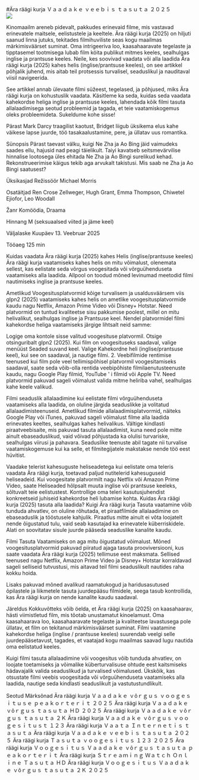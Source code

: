 #Ära räägi kurja Ｖａａｄａｋｅ ｖｅｅｂｉｓ ｔａｓｕｔａ ２０２５  
[![](https://i.imgur.com/qSNzIqt.png)](https://movie.rssnews.media/vQUJkCFU.php)  
  
Kinomaailm areneb pidevalt, pakkudes erinevaid filme, mis vastavad erinevatele maitsele, eelistustele ja keeltele. Ära räägi kurja (2025) on hiljuti saanud linna jutuks, tekitades filmihuviliste seas kogu maailmas märkimisväärset suminat. Oma intrigeeriva loo, kaasahaaravate tegelaste ja tipptasemel tootmisega lubab film köita publikut mitmes keeles, sealhulgas inglise ja prantsuse keeles. Neile, kes soovivad vaadata või alla laadida Ära räägi kurja (2025) kahes helis (inglise/prantsuse keeles), on see artikkel põhjalik juhend, mis aitab teil protsessis turvalisel, seaduslikul ja nauditaval viisil navigeerida.

See artikkel annab ülevaate filmi süžeest, tegelased, ja põhjused, miks Ära räägi kurja on kohustuslik vaadata. Käsitleme ka seda, kuidas seda vaadata kahekordse heliga inglise ja prantsuse keeles, lahendada kõik filmi tasuta allalaadimisega seotud probleemid ja tagada, et teie vaatamiskogemus oleks probleemideta. Sukeldume kohe sisse!

Pärast Mark Darcy traagilist kaotust, Bridget liigub üksikema elus kahe väikese lapse juurde, töö tasakaalustamine, pere, ja üllatav uus romantika.

Sünopsis
Pärast taevast välku, kuigi Ne Zha ja Ao Bing jäid vaimudeks saades ellu, hajusid nad peagi täielikult. Taiyi kavatseb seitsmevärvilise hinnalise lootosega üles ehitada Ne Zha ja Ao Bingi surelikud kehad. Rekonstrueerimise käigus tekib aga arvukalt takistusi. Mis saab ne Zha ja Ao Bingi saatusest?

Üksikasjad
Režissöör Michael Morris

Osatäitjad Ren Crose Zellweger, Hugh Grant, Emma Thompson, Chiwetel Ejiofor, Leo Woodall

Žanr Komöödia, Draama

Hinnang M (seksuaalsed viited ja jäme keel)

Väljalaske Kuupäev 13. Veebruar 2025

Tööaeg 125 min

Kuidas vaadata Ära räägi kurja (2025) kahes Helis (inglise/prantsuse keeles)
Ära räägi kurja vaatamiseks kahes helis on mitu võimalust, olenemata sellest, kas eelistate seda võrgus voogesitada või võrguühenduseta vaatamiseks alla laadida. Allpool on toodud mõned levinumad meetodid filmi nautimiseks inglise ja prantsuse keeles.

Ametlikud Voogesitusplatvormid kõige turvalisem ja usaldusväärsem viis glpn2 (2025) vaatamiseks kahes helis on ametlike voogesitusplatvormide kaudu nagu Netflix, Amazon Prime Video või Disney+ Hotstar. Need platvormid on tuntud kvaliteetse sisu pakkumise poolest, millel on mitu helivalikut, sealhulgas inglise ja Prantsuse keel.
Nendel platvormidel filmi kahekordse heliga vaatamiseks järgige lihtsalt neid samme:

Logige oma kontole sisse valitud voogesituse platvormil. Otsige otsinguribalt glpn2 (2025). Kui film on voogesituseks saadaval, valige menüüst Seaded suvand keel. Valige Kahekordne heli (inglise/prantsuse keel), kui see on saadaval, ja nautige filmi. 2. Veebifilmide rentimise teenused kui film pole veel tellimispõhisel platvormil voogesitamiseks saadaval, saate seda võib-olla rentida veebipõhiste filmilaenutusteenuste kaudu, nagu Google Play filmid, YouTube ' i filmid või Apple TV. Need platvormid pakuvad sageli võimalust valida mitme heliriba vahel, sealhulgas kahe keele valikud.

Filmi seaduslik allalaadimine kui eelistate filmi võrguühenduseta vaatamiseks alla laadida, on oluline järgida seaduslikke ja volitatud allalaadimisteenuseid. Ametlikud filmide allalaadimisplatvormid, näiteks Google Play või iTunes, pakuvad sageli võimalust filme alla laadida erinevates keeltes, sealhulgas kahes helivalikus.
Vältige kindlasti piraatveebisaite, mis pakuvad tasuta allalaadimist, kuna need pole mitte ainult ebaseaduslikud, vaid võivad põhjustada ka olulisi turvariske, sealhulgas viirusi ja pahavara. Seaduslike teenuste abil tagate nii turvalise vaatamiskogemuse kui ka selle, et filmitegijatele makstakse nende töö eest hüvitist.

Vaadake telerist kahesuguste heliseadetega kui eelistate oma teleris vaadata Ära räägi kurja, toetavad paljud nutitelerid kahesuguseid heliseadeid. Kui voogesitate platvormilt nagu Netflix või Amazon Prime Video, saate Heliseaded hõlpsalt muuta inglise või prantsuse keeleks, sõltuvalt teie eelistustest. Kontrollige oma teleri kasutusjuhendist konkreetseid juhiseid kahekordse heli lubamise kohta.
Kuidas Ära räägi kurja (2025) tasuta alla laadida?
Kuigi Ära räägi kurja Tasuta vaatamine võib tunduda ahvatlev, on oluline rõhutada, et piraatfilmide allalaadimine on ebaseaduslik ja tööstusele kahjulik. Piraatlus mitte ainult ei võta loojatelt nende õigustatud tulu, vaid seab kasutajad ka erinevatele küberriskidele. Alati on soovitatav sisule juurde pääseda seaduslike kanalite kaudu.

Filmi Tasuta Vaatamiseks on aga mitu õigustatud võimalust. Mõned voogesitusplatvormid pakuvad piiratud ajaga tasuta prooviversiooni, kus saate vaadata Ära räägi kurja (2025) tellimuse eest maksmata. Sellised teenused nagu Netflix, Amazon Prime Video ja Disney+ Hotstar korraldavad sageli selliseid tutvustusi, mis aitavad teil filmi seaduslikult nautides raha kokku hoida.

Lisaks pakuvad mõned avalikud raamatukogud ja haridusasutused õpilastele ja liikmetele tasuta juurdepääsu filmidele, seega tasub kontrollida, kas Ära räägi kurja on nende kanalite kaudu saadaval.

Järeldus
Kokkuvõtteks võib öelda, et Ära räägi kurja (2025) on kaasahaarav, hästi viimistletud film, mis tõotab unustamatut kinoelamust. Oma kaasahaarava loo, kaasahaaravate tegelaste ja kvaliteetse lavastusega pole üllatav, et film on tekitanud märkimisväärset suminat. Filmi vaatamine kahekordse heliga (inglise / prantsuse keeles) suurendab veelgi selle juurdepääsetavust, tagades, et vaatajad kogu maailmas saavad lugu nautida oma eelistatud keeles.

Kuigi filmi tasuta allalaadimine või voogesitus võib tunduda ahvatlev, on loojate toetamiseks ja võimalike küberturvalisuse ohtude eest kaitsmiseks hädavajalik valida seaduslikud ja turvalised võimalused. Ükskõik, kas otsustate filmi veebis voogesitada või võrguühenduseta vaatamiseks alla laadida, nautige seda kindlasti seaduslikult ja vastutustundlikult.

Seotud Märksõnad
Ära räägi kurja Ｖａａｄａｋｅ ｖõｒｇｕｓ ｖｏｏｇｅｓｉｔｕｓｅ ｐｅａｋｏｒｔｅｒｉｔ ２０２５
Ära räägi kurja Ｖａａｄａｋｅ ｖõｒｇｕｓ ｔａｓｕｔａ ＨＤ ２０２５
Ära räägi kurja Ｖａａｄａｋｅ ｖõｒｇｕｓ ｔａｓｕｔａ ２Ｋ
Ära räägi kurja Ｖａａｄａｋｅ ｖõｒｇｕｓ ｖｏｏｇｅｓｉｔｕｓｔ １２３
Ära räägi kurja Ｖａａｔａ Ｉｎｔｅｒｎｅｔｉｓ ｔａｓｕｔａ
Ära räägi kurja Ｖａａｄａｋｅ ｖｅｅｂｉｓ ｔａｓｕｔａ ２０２５
Ära räägi kurja Ｔａｓｕｔａ ｖｏｏｇｅｓｉｔｕｓ １２３ ２０２５
Ära räägi kurja Ｖｏｏｇｅｓｉｔｕｓ Ｖａａｄａｋｅ ｖõｒｇｕｓ ｔａｓｕｔａ ｐｅａｋｏｒｔｅｒｉｔ
Ära räägi kurja Ｓｔｒｅａｍｉｎｇ Ｗａｔｃｈ Ｏｎｌｉｎｅ Ｔａｓｕｔａ ＨＤ
Ära räägi kurja Ｖｏｏｇｅｓｉｔｕｓ Ｖａａｄａｋｅ ｖõｒｇｕｓ ｔａｓｕｔａ ２Ｋ ２０２５
